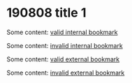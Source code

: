 # 190808 title 1

Some content: [valid internal bookmark](#190808-title-1)

Some content: [invalid internal bookmark](#190808-title-invalid)

Some content: [valid external bookmark](~/testXRef/test-xref.md#test-xref)

Some content: [invalid external bookmark](~/testXRef/test-xref.md#invalid-bookmark)
